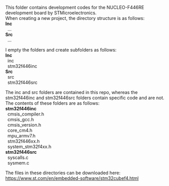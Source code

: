 This folder contains development codes for the NUCLEO-F446RE development board by STMicroelectronics.  
When creating a new project, the directory structure is as follows:  
**Inc**  
&ensp;...  
**Src**  
&ensp;...  
  
I empty the folders and create subfolders as follows:  
**Inc**  
&ensp;inc  
&ensp;stm32f446inc  
**Src**  
&ensp;src  
&ensp;stm32f446src  
  
The inc and src folders are contained in this repo, whereas the stm32f446inc and stm32f446src folders contain specific code and are not.  The contents of these folders are as follows:  
**stm32f446inc**  
&ensp;cmsis_compiler.h  
&ensp;cmsis_gcc.h  
&ensp;cmsis_version.h  
&ensp;core_cm4.h  
&ensp;mpu_armv7.h  
&ensp;stm32f446xx.h  
&ensp;system_stm32f4xx.h  
**stm32f446src**  
&ensp;syscalls.c  
&ensp;sysmem.c  

The files in these directories can be downloaded here: https://www.st.com/en/embedded-software/stm32cubef4.html  
